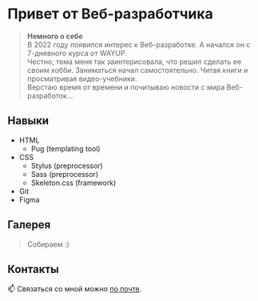 # Привет от Веб-разработчика


> **Немного о себе**  
> В 2022 году появился интерес к Веб-разработке. А начался он с 7-дневного курса от WAYUP.  
> Честно, тема меня так заинтерисовала, что решил сделать ее своим хобби. 
> Заниматься начал самостоятельно. Читая книги и просматривая видео-учебники.   
> Верстаю время от времени и почитываю новости с мира Веб-разработок...


## Навыки
+ HTML
  + Pug (templating tool)
+ CSS
  + Stylus (preprocessor)
  + Sass (preprocessor)
  + Skeleton.css (framework)
+ Git
+ Figma


## Галерея
> Собираем :)

  
## Контакты
📫 Связаться со мной можно [по почте](https://KurtsouKiryl@outlook.com).




<!---
ssnaip8e/ssnaip8e is a ✨ special ✨ repository because its `README.md` (this file) appears on your GitHub profile.
You can click the Preview link to take a look at your changes.
--->

